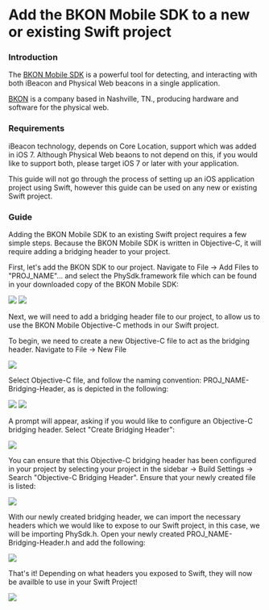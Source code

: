 # Add the BKON Mobile SDK to a new or existing Swift project

### Introduction
The [BKON Mobile SDK](https://www.phy.net/sdk/physical-web-sdk-ios/) is a powerful tool for detecting, and interacting with both iBeacon and Physical Web beacons in a single application.

[BKON](https://bkon.com/) is a company based in Nashville, TN., producing hardware and software for the physical web.

### Requirements

iBeacon technology, depends on Core Location, support which was added in iOS 7.  Although Physical Web beaons to not depend on this, if you would like to support both, please target iOS 7 or later with your application.

This guide will not go through the process of setting up an iOS application project using Swift, however this guide can be used on any new or existing Swift project.

### Guide

Adding the BKON Mobile SDK to an existing Swift project requires a few simple steps.  Because the BKON Mobile SDK is written in Objective-C, it will require adding a bridging header to your project.

First, let's add the BKON SDK to our project.  Navigate to File -> Add Files to "PROJ_NAME"... and select the PhySdk.framework file which can be found in your downloaded copy of the BKON Mobile SDK:

![](http://i.imgur.com/uP6MmbV.png)
![](http://i.imgur.com/8exSQxO.png)

Next, we will need to add a bridging header file to our project, to allow us to use the BKON Mobile Objective-C methods in our Swift project.

To begin, we need to create a new Objective-C file to act as the bridging header.  Navigate to File -> New File

![](http://i.imgur.com/h1vkL8n.png)

Select Objective-C file, and follow the naming convention: PROJ_NAME-Bridging-Header, as is depicted in the following:

![](http://i.imgur.com/sXXDavB.png)
![](http://i.imgur.com/8PugTrz.png)

A prompt will appear, asking if you would like to configure an Objective-C bridging header.  Select "Create Bridging Header":

![](http://i.imgur.com/8rpY2cY.png)

You can ensure that this Objective-C bridging header has been configured in your project by selecting your project in the sidebar -> Build Settings -> Search "Objective-C Bridging Header".  Ensure that your newly created file is listed:

![](http://i.imgur.com/YwZgvC3.png)

With our newly created bridging header, we can import the necessary headers which we would like to expose to our Swift project, in this case, we will be importing PhySdk.h. Open your newly created PROJ_NAME-Bridging-Header.h and add the following:

![](http://i.imgur.com/fMpWnHV.png)

That's it! Depending on what headers you exposed to Swift, they will now be availble to use in your Swift Project!

![](http://i.imgur.com/EJvmWd0.png)